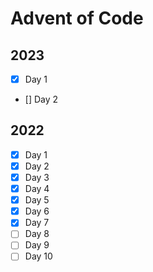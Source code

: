 # Advent of Code 

## 2023
- [x] Day  1
- [] Day 2

## 2022
- [x] Day  1
- [x] Day  2
- [x] Day  3
- [x] Day  4
- [x] Day  5
- [x] Day  6
- [x] Day  7
- [ ] Day  8
- [ ] Day  9
- [ ] Day 10